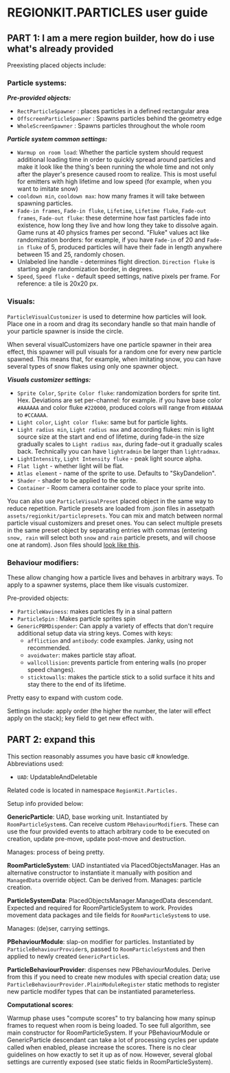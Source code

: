 # REGIONKIT.PARTICLES user guide

## PART 1: I am a mere region builder, how do i use what's already provided

Preexisting placed objects include:

### Particle systems:

***Pre-provided objects:***

  - `RectParticleSpawner` : places particles in a defined rectangular area
  - `OffscreenParticleSpawner` : Spawns particles behind the geometry edge
  - `WholeScreenSpawner` : Spawns particles throughout the whole room
  
***Particle system common settings:***

  - `Warmup on room load`: Whether the particle system should request additional loading time in order to quickly spread around particles and make it look like the thing's been running the whole time and not only after the player's presence caused room to realize. This is most useful for emitters with high lifetime and low speed (for example, when you want to imitate snow)
  - `cooldown min`, `cooldown max`: how many frames it will take between spawning particles.
  - `Fade-in frames`, `Fade-in fluke`, `Lifetime`, `Lifetime fluke`, `Fade-out frames`, `Fade-out fluke`: these determine how fast particles fade into existence, how long they live and how long they take to dissolve again. Game runs at 40 physics frames per second. "Fluke" values act like randomization borders: for example, if you have `Fade-in` of 20 and `Fade-in fluke` of 5, produced particles will have their fade in length anywhere between 15 and 25, randomly chosen.
  - Unlabeled line handle - determines flight direction. `Direction fluke` is starting angle randomization border, in degrees.
  - `Speed`, `Speed fluke` - default speed settings, native pixels per frame. For reference: a tile is 20x20 px.

### Visuals:

  `ParticleVisualCustomizer` is used to determine how particles will look. Place one in a room and drag its secondary handle so that main handle of your particle spawner is inside the circle.
  
  When several visualCustomizers have one particle spawner in their area effect, this spawner will pull visuals for a random one for every new particle spawned. This means that, for example, when imitating snow, you can have several types of snow flakes using only one spawner object.

***Visuals customizer settings:***

  - `Sprite Color`, `Sprite Color fluke`: randomization borders for sprite tint. Hex. Deviations are set per-channel: for example. if you have base color `#AAAAAA` and color fluke `#220000`, produced colors will range from `#88AAAA` to `#CCAAAA`.
  - `Light color`, `Light color fluke`: same but for particle lights.
  - `Light radius min`, `Light radius max` and according flukes: min is light source size at the start and end of lifetime, during fade-in the size gradually scales to `Light radius max`, during fade-out it gradually scales back. Technically you can have `lightradmin` be larger than `lightradmax`.
  - `LightIntensity`, `Light Intensity fluke` - peak light source alpha.
  - `Flat light` - whether light will be flat.
  - `Atlas element` - name of the sprite to use. Defaults to "SkyDandelion".
  - `Shader` - shader to be applied to the sprite.
  - `Container` - Room camera container code to place your sprite into.

  You can also use `ParticleVisualPreset` placed object in the same way to reduce repetition. Particle presets are loaded from .json files in assetpath `assets/regionkit/particlepresets`. You can mix and match between normal particle visual customizers and preset ones. You can select multiple presets in the same preset object by separating entries with commas (entering `snow, rain` will select both `snow` and `rain` particle presets, and will choose one at random).
  Json files should [look like this](./exampleparticle.json).
  
### Behaviour modifiers:

These allow changing how a particle lives and behaves in arbitrary ways. To apply to a spawner systems, place them like visuals customizer.

Pre-provided objects:
  - `ParticleWaviness`: makes particles fly in a sinal pattern
  - `ParticleSpin` : Makes particle sprites spin
  - `GenericPBMDispender`: Can apply a variety of effects that don't require additional setup data via string keys. Comes with keys:
    - `affliction` and `antibody`: code examples. Janky, using not recommended.
    - `avoidwater`: makes particle stay afloat.
    - `wallcollision`: prevents particle from entering walls (no proper speed changes).
    - `sticktowalls`: makes the particle stick to a solid surface it hits and stay there to the end of its lifetime.
  
  Pretty easy to expand with custom code.
  
  Settings include: apply order (the higher the number, the later will effect apply on the stack); key field to get new effect with.

## PART 2: expand this

 This section reasonably assumes you have basic c# knowledge.
  Abbreviations used:
  - `UAD`: UpdatableAndDeletable

Related code is located in namespace `RegionKit.Particles.`

Setup info provided below:

**GenericParticle**: 
 UAD, base working unit. Instantiated by `RoomParticleSystem`s. Can receive custom `PBehaviourModifier`s. These can use the four provided events to attach arbitrary code to be executed on creation, update pre-move, update post-move and destruction.

Manages: process of being pretty.

**RoomParticleSystem**:
 UAD instantiated via PlacedObjectsManager. Has an alternative constructor to instantiate it manually with position and `ManagedData` override object. Can be derived from.
Manages: particle creation.

**ParticleSystemData**:
 PlacedObjectsManager.ManagedData descendant. Expected and required for RoomParticleSystem to work. Provides movement data packages and tile fields for `RoomParticleSystem`s to use.

Manages: (de)ser, carrying settings.

**PBehaviourModule**: 
 slap-on modifier for particles. Instantiated by `ParticleBehaviourProvider`s, passed to `RoomParticleSystem`s and then applied to newly created `GenericParticle`s.

**ParticleBehaviourProvider**:
 dispenses new PBehaviourModules. Derive from this if you need to create new modules with special creation data; use `ParticleBehaviourProvider.PlainModuleRegister` static methods to register new particle modifer types that can be instantiated parameterless.

**Computational scores**:

 Warmup phase uses "compute scores" to try balancing how many spinup frames to request when room is being loaded. To see full algorithm, see main constructor for RoomParticleSystem. If your PBehaviourModule or GenericParticle descendant can take a lot of processing cycles per update called when enabled, please increase the scores. There is no clear guidelines on how exactly to set it up as of now. However, several global settings are currently exposed (see static fields in RoomParticleSystem).